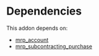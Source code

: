 # Dependencies

This addon depends on:

- [mrp_account](https://github.com/bringout/oca-ocb-accounting/tree/b11fb50e2ed11eec1e305a0df730b49554c01199/odoo-bringout-oca-ocb-mrp_account)
- [mrp_subcontracting_purchase](https://github.com/bringout/oca-ocb-mrp/tree/9a98a954badbed600c34241c3523e8b177878602/odoo-bringout-oca-ocb-mrp_subcontracting_purchase)
